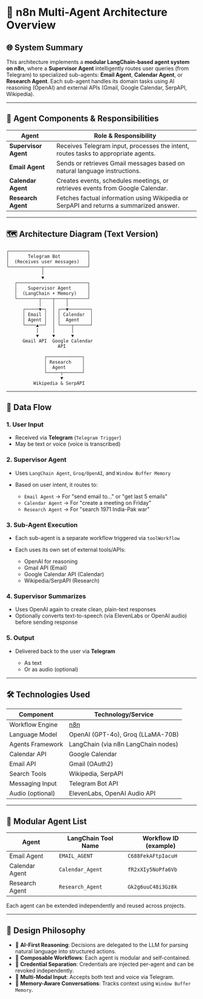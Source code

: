 # 🧠 n8n Multi-Agent Architecture Overview

## 🌐 System Summary

This architecture implements a **modular LangChain-based agent system on n8n**, where a **Supervisor Agent** intelligently routes user queries (from Telegram) to specialized sub-agents: **Email Agent**, **Calendar Agent**, or **Research Agent**. Each sub-agent handles its domain tasks using AI reasoning (OpenAI) and external APIs (Gmail, Google Calendar, SerpAPI, Wikipedia).

---

## 🧩 Agent Components & Responsibilities

| Agent                | Role & Responsibility                                                                   |
| -------------------- | --------------------------------------------------------------------------------------- |
| **Supervisor Agent** | Receives Telegram input, processes the intent, routes tasks to appropriate agents.      |
| **Email Agent**      | Sends or retrieves Gmail messages based on natural language instructions.               |
| **Calendar Agent**   | Creates events, schedules meetings, or retrieves events from Google Calendar.           |
| **Research Agent**   | Fetches factual information using Wikipedia or SerpAPI and returns a summarized answer. |

---

## 🗺️ Architecture Diagram (Text Version)

```
┌─────────────────────────────┐
│       Telegram Bot          │
│  (Receives user messages)   │
└────────────┬────────────────┘
             │
             ▼
   ┌──────────────────────────┐
   │    Supervisor Agent      │
   │  (LangChain + Memory)    │
   └────────┬────┬────┬───────┘
            │    │    │
      ┌─────▼─┐  │ ┌──▼────────┐
      │ Email │  │ │ Calendar  │
      │ Agent │  │ │  Agent    │
      └────▲──┘  │ └────┬──────┘
           │     │      │
           ▼     ▼      ▼
      Gmail API  Google Calendar
                   API
           
              ┌─────────────┐
              │ Research    │
              │  Agent      │
              └─────┬───────┘
                    ▼
          Wikipedia & SerpAPI
```

---

## 🔄 Data Flow

### 1. **User Input**

* Received via **Telegram** (`Telegram Trigger`)
* May be text or voice (voice is transcribed)

### 2. **Supervisor Agent**

* Uses `LangChain Agent`, `Groq/OpenAI`, and `Window Buffer Memory`
* Based on user intent, it routes to:

  * `Email Agent` → For "send email to..." or "get last 5 emails"
  * `Calendar Agent` → For "create a meeting on Friday"
  * `Research Agent` → For "search 1971 India-Pak war"

### 3. **Sub-Agent Execution**

* Each sub-agent is a separate workflow triggered via `toolWorkflow`
* Each uses its own set of external tools/APIs:

  * OpenAI for reasoning
  * Gmail API (Email)
  * Google Calendar API (Calendar)
  * Wikipedia/SerpAPI (Research)

### 4. **Supervisor Summarizes**

* Uses OpenAI again to create clean, plain-text responses
* Optionally converts text-to-speech (via ElevenLabs or OpenAI audio) before sending response

### 5. **Output**

* Delivered back to the user via **Telegram**

  * As text
  * Or as audio (optional)

---

## 🛠️ Technologies Used

| Component        | Technology/Service                  |
| ---------------- | ----------------------------------- |
| Workflow Engine  | [n8n](https://n8n.io/)              |
| Language Model   | OpenAI (GPT-4o), Groq (LLaMA-70B)   |
| Agents Framework | LangChain (via n8n LangChain nodes) |
| Calendar API     | Google Calendar                     |
| Email API        | Gmail (OAuth2)                      |
| Search Tools     | Wikipedia, SerpAPI                  |
| Messaging Input  | Telegram Bot API                    |
| Audio (optional) | ElevenLabs, OpenAI Audio API        |

---

## 🧩 Modular Agent List

| Agent          | LangChain Tool Name | Workflow ID (example) |
| -------------- | ------------------- | --------------------- |
| Email Agent    | `EMAIL_AGENT`       | `C688FekAFtpIacuH`    |
| Calendar Agent | `Calendar_Agent`    | `fR2xXIy5NoPfa6Vb`    |
| Research Agent | `Research_Agent`    | `Gk2g6uuC48i3Gz8k`    |

Each agent can be extended independently and reused across projects.

---

## 🧱 Design Philosophy

* 🧠 **AI-First Reasoning**: Decisions are delegated to the LLM for parsing natural language into structured actions.
* 🧩 **Composable Workflows**: Each agent is modular and self-contained.
* 🔐 **Credential Separation**: Credentials are injected per-agent and can be revoked independently.
* 💬 **Multi-Modal Input**: Accepts both text and voice via Telegram.
* 🔄 **Memory-Aware Conversations**: Tracks context using `Window Buffer Memory`.


